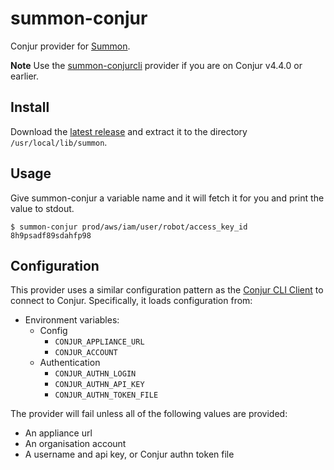 # summon-conjur

Conjur provider for [Summon](https://conjurinc.github.io/summon/).

**Note** Use the [summon-conjurcli](https://github.com/conjurinc/summon-conjurcli) provider if you are on Conjur v4.4.0 or earlier.

## Install

Download the [latest release](https://github.com/conjurinc/summon-conjur/releases) and extract it to the directory `/usr/local/lib/summon`.

## Usage

Give summon-conjur a variable name and it will fetch it for you and print
the value to stdout.

```sh-session
$ summon-conjur prod/aws/iam/user/robot/access_key_id
8h9psadf89sdahfp98
```

## Configuration

This provider uses a similar configuration pattern as the [Conjur CLI
Client](https://github.com/conjurinc/api-ruby#configuration) to connect to Conjur.
Specifically, it loads configuration from:

 * Environment variables:
   * Config
     * `CONJUR_APPLIANCE_URL`
     * `CONJUR_ACCOUNT`
   * Authentication
     * `CONJUR_AUTHN_LOGIN`
     * `CONJUR_AUTHN_API_KEY`
     * `CONJUR_AUTHN_TOKEN_FILE`

The provider will fail unless all of the following values are provided:

 * An appliance url
 * An organisation account
 * A username and api key, or Conjur authn token file

